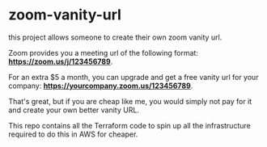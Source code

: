 # zoom-vanity-url

this project allows someone to create their own
zoom vanity url.

Zoom provides you a meeting url of the following format: **https://zoom.us/j/123456789**.

For an extra $5 a month, you can upgrade and get a free vanity url for your company: **https://yourcompany.zoom.us/123456789**.

That's great, but if you are cheap like me, you would simply not pay for it and
create your own better vanity URL.

This repo contains all the Terraform code to spin up all the infrastructure required to do this in AWS for cheaper.